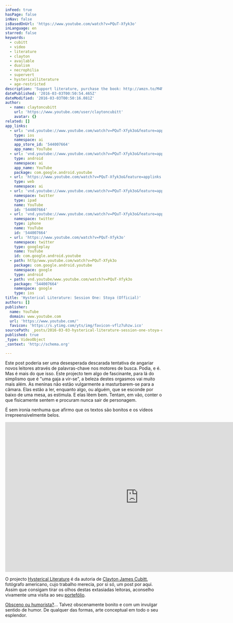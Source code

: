 ```yaml
---
inFeed: true
hasPage: false
inNav: false
isBasedOnUrl: 'https://www.youtube.com/watch?v=PQuT-Xfyk3o'
inLanguage: en
starred: false
keywords:
  - cubitt
  - video
  - literature
  - clayton
  - available
  - dualism
  - necrophilia
  - supervert
  - hystericalliterature
  - age-restricted
description: 'Support literature, purchase the book: http://amzn.to/M4MkyY Stoya visits the studio and reads from "Necrophilia Variations" by Supervert. Directed by Clayton Cubitt. Subtitles available (CC) in French and Brazilian Portuguese. Watch other videos in the series, read essays from the participants and writers, and answers to frequently asked questions: http://hystericalliterature.com Hysterical Literature is a video art series by NYC-based photographer and filmmaker Clayton Cubitt.'
datePublished: '2016-03-03T00:50:54.465Z'
dateModified: '2016-03-03T00:50:16.081Z'
author:
  - name: claytoncubitt
    url: 'https://www.youtube.com/user/claytoncubitt'
    avatar: {}
related: []
app_links:
  - url: 'vnd.youtube://www.youtube.com/watch?v=PQuT-Xfyk3o&feature=applinks'
    type: ios
    namespace: ai
    app_store_id: '544007664'
    app_name: YouTube
  - url: 'vnd.youtube://www.youtube.com/watch?v=PQuT-Xfyk3o&feature=applinks'
    type: android
    namespace: ai
    app_name: YouTube
    package: com.google.android.youtube
  - url: 'https://www.youtube.com/watch?v=PQuT-Xfyk3o&feature=applinks'
    type: web
    namespace: ai
  - url: 'vnd.youtube://www.youtube.com/watch?v=PQuT-Xfyk3o&feature=applinks'
    namespace: twitter
    type: ipad
    name: YouTube
    id: '544007664'
  - url: 'vnd.youtube://www.youtube.com/watch?v=PQuT-Xfyk3o&feature=applinks'
    namespace: twitter
    type: iphone
    name: YouTube
    id: '544007664'
  - url: 'https://www.youtube.com/watch?v=PQuT-Xfyk3o'
    namespace: twitter
    type: googleplay
    name: YouTube
    id: com.google.android.youtube
  - path: http/www.youtube.com/watch?v=PQuT-Xfyk3o
    package: com.google.android.youtube
    namespace: google
    type: android
  - path: vnd.youtube/www.youtube.com/watch?v=PQuT-Xfyk3o
    package: '544007664'
    namespace: google
    type: ios
title: 'Hysterical Literature: Session One: Stoya (Official)'
authors: []
publisher:
  name: YouTube
  domain: www.youtube.com
  url: 'https://www.youtube.com/'
  favicon: 'https://s.ytimg.com/yts/img/favicon-vflz7uhzw.ico'
sourcePath: _posts/2016-03-03-hysterical-literature-session-one-stoya-official.md
published: true
_type: VideoObject
_context: 'http://schema.org'

---
```

Este post poderia ser uma desesperada descarada tentativa de angariar novos leitores através de palavras-chave nos motores de busca. Podia, e é. Mas é mais do que isso. Este projecto tem algo de fascinante, para lá do simplismo que é "uma gaja a vir-se", a beleza destes orgasmos vai muito mais além. As meninas não estão vulgarmente a masturbarem-se para a câmara. Elas estão a ler, enquanto algo, ou alguém, que se esconde por baixo de uma mesa, as estimula. E elas lêem bem. Tentam, em vão, conter o que fisicamente sentem e procuram nunca sair de personagem.

É sem ironia nenhuma que afirmo que os textos são bonitos e os vídeos irrepreensivelmente belos.

<iframe src="https://cdn.embedly.com/widgets/media.html?src=https%3A%2F%2Fwww.youtube.com%2Fembed%2FPQuT-Xfyk3o%3Ffeature%3Doembed&amp;url=https%3A%2F%2Fwww.youtube.com%2Fwatch%3Fv%3DPQuT-Xfyk3o&amp;image=https%3A%2F%2Fi.ytimg.com%2Fvi%2FPQuT-Xfyk3o%2Fhqdefault.jpg&amp;key=b7d04c9b404c499eba89ee7072e1c4f7&amp;type=text%2Fhtml&amp;schema=youtube" width="854" height="480" scrolling="no" frameborder="0" allowfullscreen="allowfullscreen" style=""></iframe>

O projecto [Hysterical Literature][0] é da autoria de [Clayton James Cubitt][1], fotógrafo americano, cujo trabalho merecia, por si só, um post por aqui. Assim que consigam tirar os olhos destas extasiadas leitoras, aconselho vivamente uma visita ao seu [portefólio][2].

[Obsceno ou humorista?][3]... Talvez obscenamente bonito e com um invulgar sentido de humor. De qualquer das formas, arte conceptual em todo o seu esplendor.

[0]: http://claytoncubitt.tumblr.com/tagged/hystericalliterature/chrono
[1]: http://t.umblr.com/redirect?z=http%3A%2F%2Fwww.claytoncubitt.com%2F&t=M2M2OTFiNjRlODk4NzA5NDA1ZDRjZGJmNjU3MDJiYmJhOGRjODcyYixncWJEVVptWQ%3D%3D
[2]: http://t.umblr.com/redirect?z=http%3A%2F%2Fwww.claytoncubitt.com%2Fcommissioned%2F&t=ZTllZjk1NDVhZTRjYjg3Y2U3MGIzOWQyZmJiNTJjN2EzYWM4YWJlYyxncWJEVVptWQ%3D%3D
[3]: http://t.umblr.com/redirect?z=http%3A%2F%2Feye.columbiaspectator.com%2F%3Fq%3Darticle%2F2012%2F10%2F03%2Fcum-parative-literature&t=MGZjZGFjNDJlY2E1Y2UzODY1YmZhMDQ2N2RiZTI2NTIxODc0ZWI3ZixncWJEVVptWQ%3D%3D